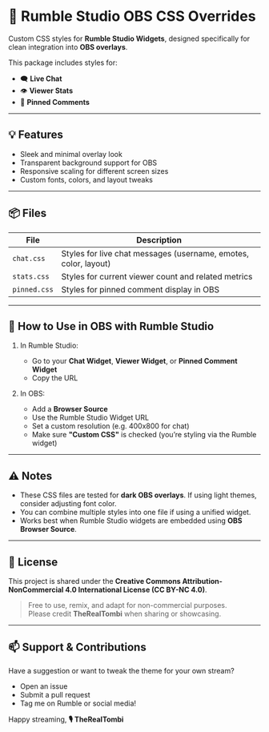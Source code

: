 # 🎨 Rumble Studio OBS CSS Overrides

Custom CSS styles for **Rumble Studio Widgets**, designed specifically for clean integration into **OBS overlays**.

This package includes styles for:
- 🗨️ **Live Chat**
- 👁️ **Viewer Stats**
- 📌 **Pinned Comments**

---

## 💡 Features

- Sleek and minimal overlay look
- Transparent background support for OBS
- Responsive scaling for different screen sizes
- Custom fonts, colors, and layout tweaks

---

## 📦 Files

| File | Description |
|------|-------------|
| `chat.css` | Styles for live chat messages (username, emotes, color, layout) |
| `stats.css` | Styles for current viewer count and related metrics |
| `pinned.css` | Styles for pinned comment display in OBS |

---

## 🧩 How to Use in OBS with Rumble Studio

1. In Rumble Studio:
   - Go to your **Chat Widget**, **Viewer Widget**, or **Pinned Comment Widget**
   - Copy the URL

2. In OBS:
   - Add a **Browser Source**
   - Use the Rumble Studio Widget URL
   - Set a custom resolution (e.g. 400x800 for chat)
   - Make sure **"Custom CSS"** is checked (you’re styling via the Rumble widget)

---

## ⚠️ Notes

- These CSS files are tested for **dark OBS overlays**. If using light themes, consider adjusting font color.
- You can combine multiple styles into one file if using a unified widget.
- Works best when Rumble Studio widgets are embedded using **OBS Browser Source**.

---

## 🤝 License

This project is shared under the **Creative Commons Attribution-NonCommercial 4.0 International License (CC BY-NC 4.0)**.

> Free to use, remix, and adapt for non-commercial purposes.  
> Please credit **TheRealTombi** when sharing or showcasing.

---

## 📫 Support & Contributions

Have a suggestion or want to tweak the theme for your own stream?

- Open an issue
- Submit a pull request
- Tag me on Rumble or social media!

Happy streaming,
**🎙️ TheRealTombi**
